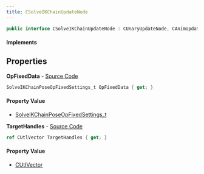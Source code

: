 ```yaml
---
title: CSolveIKChainUpdateNode
---
```


```csharp
public interface CSolveIKChainUpdateNode : CUnaryUpdateNode, CAnimUpdateNodeBase, ISchemaClass<CAnimUpdateNodeBase>, ISchemaClass<CUnaryUpdateNode>, ISchemaClass<CSolveIKChainUpdateNode>, ISchemaField, ISchemaClass, INativeHandle
```

#### Implements

## Properties

**OpFixedData** - [Source Code](https://github.com/swiftly-solution/swiftlys2/blob/master/managed/src/SwiftlyS2.Generated/Schemas/Interfaces/CSolveIKChainUpdateNode.cs#L19)

```csharp
SolveIKChainPoseOpFixedSettings_t OpFixedData { get; }
```

#### Property Value

- [SolveIKChainPoseOpFixedSettings_t](/docs/api/shared/schemadefinitions/solveikchainposeopfixedsettings_t)

**TargetHandles** - [Source Code](https://github.com/swiftly-solution/swiftlys2/blob/master/managed/src/SwiftlyS2.Generated/Schemas/Interfaces/CSolveIKChainUpdateNode.cs#L17)

```csharp
ref CUtlVector TargetHandles { get; }
```

#### Property Value

- [CUtlVector](/docs/api/shared/natives/cutlvector)

